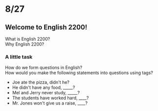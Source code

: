 # 8/27
## Welcome to English 2200!
What is English 2200?  
Why English 2200?  
### A little task
How do we form questions in English?  
How would you make the following statements into questions using tags?  
- Joe ate the pizza, didn't he?
- He didn't have any food, _____?
- Mel and Jerry never study, _____?
- The students have worked hard, ____?
- Mr. Jones won't give us a raise, ____?
